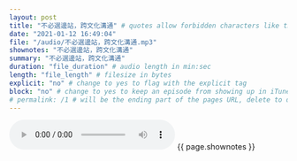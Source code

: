 ```yaml
---
layout: post
title: "不必選邊站，跨文化溝通" # quotes allow forbidden characters like the colon
date: "2021-01-12 16:49:04"
file: "/audio/不必選邊站，跨文化溝通.mp3"
shownotes: "不必選邊站，跨文化溝通"
summary: "不必選邊站，跨文化溝通"
duration: "file_duration" # audio length in min:sec
length: "file_length" # filesize in bytes
explicit: "no" # change to yes to flag with the explicit tag
block: "no" # change to yes to keep an episode from showing up in iTunes
# permalink: /1 # will be the ending part of the pages URL, delete to default to the title
---
```


<audio controls>
<source src="{{site.url}}{{site.baseurl}}{{ page.file }}" type="audio/x-mp3">
Your browser does not support the audio element.
</audio>
{{ page.shownotes }}
